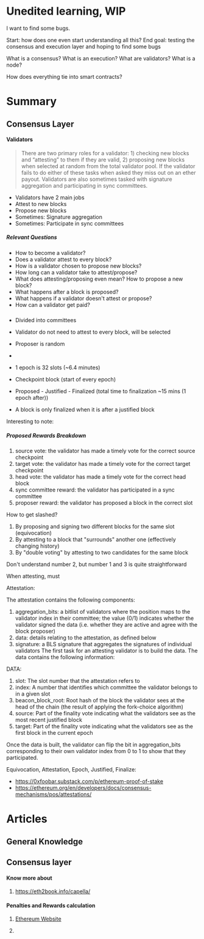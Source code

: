# Unedited learning, WIP

I want to find some bugs. 

Start: how does one even start understanding all this?
End goal: testing the consensus and execution layer and hoping to find some bugs

What is a consensus?
What is an execution?
What are validators?
What is a node?

How does everything tie into smart contracts?

# Summary 

## Consensus Layer
#### Validators

> There are two primary roles for a validator: 1) checking new blocks and “attesting” to them if they are valid, 2) proposing new blocks when selected at random from the total validator pool. If the validator fails to do either of these tasks when asked they miss out on an ether payout. Validators are also sometimes tasked with signature aggregation and participating in sync committees.

- Validators have 2 main jobs
- Attest to new blocks
- Propose new blocks
- Sometimes: Signature aggregation
- Sometimes: Participate in sync committees

##### Relevant Questions

- How to become a validator?
- Does a validator attest to every block?
- How is a validator chosen to propose new blocks?
- How long can a validator take to attest/propose?
- What does attesting/proposing even mean? How to propose a new block?
- What happens after a block is proposed?
- What happens if a validator doesn't attest or propose?
- How can a validator get paid?

#####

- Divided into committees
- Validator do not need to attest to every block, will be selected
- Proposer is random
- 

- 1 epoch is 32 slots (~6.4 minutes)
- Checkpoint block (start of every epoch)
- Proposed - Justified - Finalized (total time to finalization ~15 mins (1 epoch after))
- A block is only finalized when it is after a justified block

Interesting to note: 

##### Proposed Rewards Breakdown

1. source vote: the validator has made a timely vote for the correct source checkpoint
2. target vote: the validator has made a timely vote for the correct target checkpoint
3. head vote: the validator has made a timely vote for the correct head block
4. sync committee reward: the validator has participated in a sync committee
5. proposer reward: the validator has proposed a block in the correct slot

How to get slashed?

1. By proposing and signing two different blocks for the same slot (equivocation)
2. By attesting to a block that "surrounds" another one (effectively changing history)
3. By "double voting" by attesting to two candidates for the same block

Don't understand number 2, but number 1 and 3 is quite straightforward

When attesting, must 



Attestation:

The attestation contains the following components:

1. aggregation_bits: a bitlist of validators where the position maps to the validator index in their committee; the value (0/1) indicates whether the validator signed the data (i.e. whether they are active and agree with the block proposer)
2. data: details relating to the attestation, as defined below
3. signature: a BLS signature that aggregates the signatures of individual validators
The first task for an attesting validator is to build the data. The data contains the following information:

DATA:
1. slot: The slot number that the attestation refers to
2. index: A number that identifies which committee the validator belongs to in a given slot
3. beacon_block_root: Root hash of the block the validator sees at the head of the chain (the result of applying the fork-choice algorithm)
4. source: Part of the finality vote indicating what the validators see as the most recent justified block
5. target: Part of the finality vote indicating what the validators see as the first block in the current epoch

Once the data is built, the validator can flip the bit in aggregation_bits corresponding to their own validator index from 0 to 1 to show that they participated.

Equivocation, Attestation, Epoch, Justified, Finalize:
- https://0xfoobar.substack.com/p/ethereum-proof-of-stake
- https://ethereum.org/en/developers/docs/consensus-mechanisms/pos/attestations/


# Articles

## General Knowledge



## Consensus layer

#### Know more about 
1. https://eth2book.info/capella/


#### Penalties and Rewards calculation
1. [Ethereum Website](https://ethereum.org/en/developers/docs/consensus-mechanisms/pos/rewards-and-penalties/)

2. 